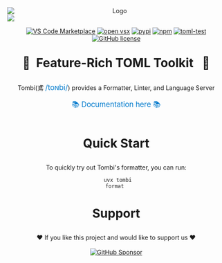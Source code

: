 <div align="center" style="display: flex; flex-direction: column; gap: 0;">
    <img src="https://raw.githubusercontent.com/tombi-toml/tombi/refs/heads/main/docs/public/tombi.svg" alt="Logo" style="display: block; margin: 0;">
    <img src="https://raw.githubusercontent.com/tombi-toml/tombi/refs/heads/main/docs/public/demo.gif" style="display: block; margin: 0;" />
</div>

<div align="center">

[![VS Code Marketplace](https://img.shields.io/visual-studio-marketplace/v/tombi-toml.tombi?label=VS%20Code%20Marketplace&logo=visual-studio-code&labelColor=374151&color=60a5fa)](https://marketplace.visualstudio.com/items?itemName=tombi-toml.tombi)
[![open vsx](https://img.shields.io/open-vsx/v/tombi-toml/tombi?label=Open%20VSX%20Registry&labelColor=374151&color=60a5fa)](https://open-vsx.org/extension/tombi-toml/tombi)
[![pypi](https://img.shields.io/pypi/v/tombi.svg?labelColor=374151&color=60a5fa)](https://pypi.python.org/pypi/tombi)
[![npm](https://img.shields.io/npm/v/tombi.svg?labelColor=374151&color=60a5fa)](https://www.npmjs.com/package/tombi)
[![toml-test](https://github.com/tombi-toml/tombi/actions/workflows/toml-test.yml/badge.svg)](https://github.com/tombi-toml/tombi/actions)
[![GitHub license](https://badgen.net/github/license/tombi-toml/tombi?style=flat-square&labelColor=374151)](https://github.com/tombi-toml/tombi/blob/main/LICENSE)

</div>

<br>

<div align="center">
    <div align="center" style="font-size: 2.0em; margin-bottom: 30px;">
        <strong> 🦅&nbsp; Feature-Rich TOML Toolkit &nbsp 🦅</strong>
    </div>
    Tombi(鳶 <a href="https://ipa-reader.com/?text=toɴbi" style="font-size: 1.2em; color: #007acc; text-decoration: none;">/toɴbi/</a>) provides a Formatter, Linter, and Language Server
    <br><br>
    <a href="https://tombi-toml.github.io/tombi" style="font-size: 1.2em; color: #007acc; text-decoration: none;">
        📚 Documentation here 📚
    </a>
</div>

<br>

<div align="center">
<h2 align="center" style="font-size: 2.0em; margin-bottom: 30px;">
<strong>Quick Start</strong>
</h2>

To quickly try out Tombi's formatter, you can run:

<code style="display: block; white-space: pre-wrap;">    uvx tombi format    </code>
</div>

<div align="center">
    <h2 align="center" style="font-size: 2.0em; margin-bottom: 30px;">
        <strong>Support</strong>
    </h2>
    ❤️ If you like this project and would like to support us ❤️
    <br><br>
    <a href="https://github.com/sponsors/tombi-toml">
        <img src="https://img.shields.io/static/v1?label=Sponsor&message=%E2%9D%A4&logo=GitHub&color=ff69b4" alt="GitHub Sponsor">
    </a>
</div>
